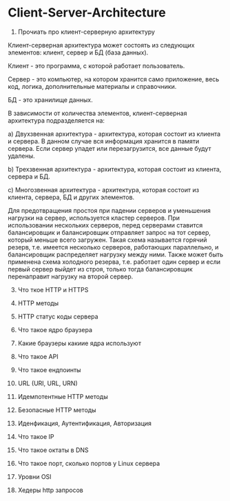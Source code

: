 # Client-Server-Architecture

1) Прочиать про клиент-серверную архитектуру

Клиент-серверная архитектура может состоять из следующих элементов: клиент, сервер и БД (база данных).

Клиент - это программа, с которой работает пользователь.

Сервер - это компьютер, на котором хранится само приложение, весь код, логика, дополнительные материалы и справочники.

БД - это хранилище данных.
 
В зависимости от количества элементов, клиент-серверная архитектура подразделяется на:

а) Двухзвенная архитектура - архитектура, которая состоит из клиента и сервера. В данном случае вся информация хранится в памяти сервера. Если сервер упадет или перезагрузится, все данные будут удалены.

b) Трехзвенная архитектура - архитектура, которая состоит из клиента, сервера и БД.

c) Многозвенная архитектура - архитектура, которая состоит из клиента, сервера, БД и других элементов.

Для предотвращения простоя при падении серверов и уменьшения нагрузки на сервер, используется кластер серверов. При использовании нескольких серверов, перед серверами ставится балансировщик и балансировщик отправляет запрос на тот сервер, который меньше всего загружен. Такая схема называется горячий резерв, т.е. имеется несколько серверов, работающих параллельно, и балансировщик распределяет нагрузку между ними. Также может быть применена схема холодного резерва, т.е. работает один сервер и если первый сервер выйдет из строя, только тогда балансировщик перенаправит нагрузку на второй сервер.

3) Что ткое HTTP и HTTPS

4) HTTP методы

5) HTTP статус коды сервера

7) Что такое ядро браузера 

7) Какие браузеры какиие ядра используют

8) Что такое API

9. Что такое ендпоинты

10) URL (URI, URL, URN)

11) Идемпотентные HTTP методы

12) Безопасные HTTP методы

13) Иденфикация, Аутентификация, Авторизация

14) Что такое IP

15) Что такое октаты в DNS

16) Что такое порт, сколько портов у Linux сервера

17) Уровни OSI

18) Хедеры http запросов
